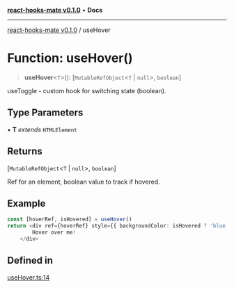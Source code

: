 [**react-hooks-mate v0.1.0**](../README.md) • **Docs**

***

[react-hooks-mate v0.1.0](../README.md) / useHover

# Function: useHover()

> **useHover**\<`T`\>(): [`MutableRefObject`\<`T` \| `null`\>, `boolean`]

useToggle - custom hook for switching state (boolean).

## Type Parameters

• **T** *extends* `HTMLElement`

## Returns

[`MutableRefObject`\<`T` \| `null`\>, `boolean`]

Ref for an element, boolean value to track if hovered.

## Example

```ts
const [hoverRef, isHovered] = useHover()
return <div ref={hoverRef} style={{ backgroundColor: isHovered ? 'blue' : 'gray' }}>
        Hover over me!
    </div>
```

## Defined in

[useHover.ts:14](https://github.com/guestDI/hooks-mate/blob/7d47908a449d58c331b7bd1cdadbbed307af5ba7/src/hooks/useHover.ts#L14)

